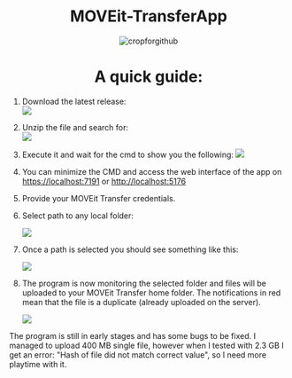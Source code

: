<h1 align="center">MOVEit-TransferApp</h1>
<p align="center">
  <img src="https://github.com/user-attachments/assets/e387dc8d-e133-453d-838a-b7857b73db2b" alt="cropforgithub" />
</p>

<h1 align="center">A quick guide:</h1>

1. <span>Download the latest release:</span>  
   <a href="https://github.com/H3llBunny/MOVEit-TransferApp/releases/latest">
     <img src="https://img.shields.io/github/v/release/H3llBunny/MOVEit-TransferApp"/>
   </a>

2. <span>Unzip the file and search for:</span>  
   <img src="https://github.com/user-attachments/assets/34f927be-a0c2-472f-b36d-6907d0350ea8"/>

3. Execute it and wait for the cmd to show you the following:
   <img src="https://github.com/user-attachments/assets/fa377470-2621-4f40-807f-9257c68c6203"/>
4. You can minimize the CMD and access the web interface of the app on <a href="https://localhost:7191">https://localhost:7191</a> or <a href="http://localhost:5176">http://localhost:5176</a>
5. Provide your MOVEit Transfer credentials.
6. Select path to any local folder:

   <img src="https://github.com/user-attachments/assets/842611db-bb02-4954-b7cd-15636001839e"/>
7. Once a path is selected you should see something like this:

   <img src="https://github.com/user-attachments/assets/95eefd71-39de-46d9-98dd-42312f7c3b72" />
8. The program is now monitoring the selected folder and files will be uploaded to your MOVEit Transfer home folder. The notifications in red mean that the file is a duplicate (already uploaded on the server).
   
   <img src="https://github.com/user-attachments/assets/580ecd8f-0639-478f-93b3-072115548e14" />

The program is still in early stages and has some bugs to be fixed. I managed to upload 400 MB single file, however when I tested with 2.3 GB I get an error: "Hash of file did not match correct value", so I need more playtime with it.
